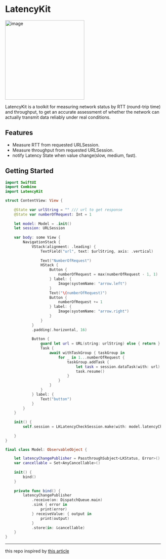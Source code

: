 # LatencyKit

<img width="256" height="256" alt="image" src="https://github.com/user-attachments/assets/e52c331b-ba9f-4b1f-a7d9-8b740c670a22" />

LatencyKit is a toolkit for measuring network status by RTT (round-trip time) and throughput, to get an accurate assessment of whether the network can actually transmit data reliably under real conditions.

## Features
  - Measure RTT from requested URLSession.
  - Measure throughput from requested URLSession.
  - notify Latency State when value change(slow, medium, fast).

## Getting Started

```swift
import SwiftUI
import Combine
import LatencyKit

struct ContentView: View {
    
    @State var urlString = "" /// url to get response
    @State var numberOfRequest: Int = 1
        
    let model: Model = .init()
    let session: URLSession
    
    var body: some View {
        NavigationStack {
            VStack(alignment: .leading) {
                TextField("url", text: $urlString, axis: .vertical)
                
                Text("NumberOfRequest")
                HStack {
                    Button {
                        numberOfRequest = max(numberOfRequest - 1, 1)
                    } label: {
                        Image(systemName: "arrow.left")
                    }
                    Text("\(numberOfRequest)")
                    Button {
                        numberOfRequest += 1
                    } label: {
                        Image(systemName: "arrow.right")
                    }
                }
            }
            .padding(.horizontal, 16)
            
            Button {
                guard let url = URL(string: urlString) else { return }
                Task {
                    await withTaskGroup { taskGroup in
                        for _ in 1...numberOfRequest {
                            taskGroup.addTask {
                                let task = session.dataTask(with: url)
                                task.resume()
                            }
                        }
                    }
                }
            } label: {
                Text("button")
            }
        }
    }
    
    init() {
        self.session = LKLatencyCheckSession.make(with: model.latencyChangePublisher)
        
    }  
}

final class Model: ObservableObject {

    let latencyChangePublisher = PassthroughSubject<LKStatus, Error>()
    var cancellable = Set<AnyCancellable>()
    
    init() {
        bind()
    }
    
    private func bind() {
        latencyChangePublisher
            .receive(on: DispatchQueue.main)
            .sink { error in
                print(error)
            } receiveValue: { output in
                print(output)
            }
            .store(in: &cancellable)
    }
}
```

---

this repo inspired by [this article](https://juejin.cn/post/7395080141129842697)
